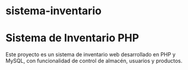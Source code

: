 # sistema-inventario
# Sistema de Inventario PHP

Este proyecto es un sistema de inventario web desarrollado en PHP y MySQL, con funcionalidad de control de almacén, usuarios y productos.
